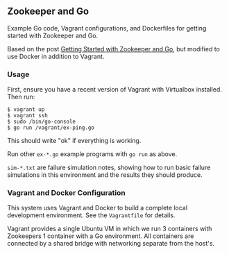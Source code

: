 ## Zookeeper and Go

Example Go code, Vagrant configurations, and Dockerfiles for getting
started with Zookeeper and Go.

Based on the post [Getting Started with Zookeeper and Go](https://mmcgrana.github.io/2014/05/getting-started-with-zookeeper-and-go.html),
but modified to use Docker in addition to Vagrant.

### Usage

First, ensure you have a recent version of Vagrant with Virtualbox
installed. Then run:

```console
$ vagrant up
$ vagrant ssh
$ sudo /bin/go-console
$ go run /vagrant/ex-ping.go
```

This should write "ok" if everything is working.

Run other `ex-*.go` example programs with `go run` as above.

`sim-*.txt` are failure simulation notes, showing how to run basic
failure simulations in this environment and the results they should
produce.

### Vagrant and Docker Configuration

This system uses Vagrant and Docker to build a complete local
development environment. See the `Vagrantfile` for details.

Vagrant provides a single Ubuntu VM in which we run 3 containers
with Zookeepers 1 container with a Go environment. All containers
are connected by a shared bridge with networking separate from the
host's.
